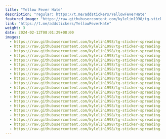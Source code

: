 ```yaml
---
title: "Yellow Fever Hate"
description: "regular: https://t.me/addstickers/YellowFeverHate"
featured_image: "https://raw.githubusercontent.com/kylelin1998/tg-sticker-spreading-worldwide-images/main/img/4a134eb0-b664-477f-91d1-49d6a525a219.jpg"
link: "https://t.me/addstickers/YellowFeverHate"
weight: 3
date: 2024-02-12T08:01:29+08:00
images:
  - https://raw.githubusercontent.com/kylelin1998/tg-sticker-spreading-worldwide-images/main/img/4a134eb0-b664-477f-91d1-49d6a525a219.jpg
  - https://raw.githubusercontent.com/kylelin1998/tg-sticker-spreading-worldwide-images/main/img/89ffb7e0-87ec-447f-8abc-40ebf3d6302a.jpg
  - https://raw.githubusercontent.com/kylelin1998/tg-sticker-spreading-worldwide-images/main/img/a1202314-3b6a-4c1d-abcf-aaca5e16aecf.jpg
  - https://raw.githubusercontent.com/kylelin1998/tg-sticker-spreading-worldwide-images/main/img/18c22088-9ece-4a39-bb64-8d208edad446.jpg
  - https://raw.githubusercontent.com/kylelin1998/tg-sticker-spreading-worldwide-images/main/img/ffa28495-aca9-4329-bae9-e69880df29e2.jpg
  - https://raw.githubusercontent.com/kylelin1998/tg-sticker-spreading-worldwide-images/main/img/f3262d0c-da3f-4084-9b18-d0c7651b7dba.jpg
  - https://raw.githubusercontent.com/kylelin1998/tg-sticker-spreading-worldwide-images/main/img/0c3d1df6-d372-435c-a3b3-8ce870d13c38.jpg
  - https://raw.githubusercontent.com/kylelin1998/tg-sticker-spreading-worldwide-images/main/img/f89587db-2613-4d3b-b772-a7798ab65ef0.jpg
  - https://raw.githubusercontent.com/kylelin1998/tg-sticker-spreading-worldwide-images/main/img/125a2054-0d96-4d6c-8058-1b11f2f5f8ba.jpg
  - https://raw.githubusercontent.com/kylelin1998/tg-sticker-spreading-worldwide-images/main/img/a86a2160-983b-430d-8662-faaf5d83d83e.jpg
  - https://raw.githubusercontent.com/kylelin1998/tg-sticker-spreading-worldwide-images/main/img/77955b00-db33-4cdd-be36-97e93e230032.jpg
  - https://raw.githubusercontent.com/kylelin1998/tg-sticker-spreading-worldwide-images/main/img/0340294d-b906-4d81-9ab3-0414a04be856.jpg
  - https://raw.githubusercontent.com/kylelin1998/tg-sticker-spreading-worldwide-images/main/img/d0a9348e-a276-444f-938d-20f6e92d1d1b.jpg
  - https://raw.githubusercontent.com/kylelin1998/tg-sticker-spreading-worldwide-images/main/img/0a50bbf8-bebb-40bf-a4b7-d43c5de9eeec.jpg
  - https://raw.githubusercontent.com/kylelin1998/tg-sticker-spreading-worldwide-images/main/img/1f631e52-5d9c-4625-a971-18974179365c.jpg
  - https://raw.githubusercontent.com/kylelin1998/tg-sticker-spreading-worldwide-images/main/img/c2d3544d-bba6-4307-a4a6-1f8210b79ab3.jpg
  - https://raw.githubusercontent.com/kylelin1998/tg-sticker-spreading-worldwide-images/main/img/539e2142-d815-4d48-9b28-1c3115ff42b4.jpg
  - https://raw.githubusercontent.com/kylelin1998/tg-sticker-spreading-worldwide-images/main/img/7dfd86c9-8cc7-475a-960b-4d6ff5bd58f6.jpg
  - https://raw.githubusercontent.com/kylelin1998/tg-sticker-spreading-worldwide-images/main/img/c7c68a19-bdf5-48e2-9b4d-11472e6b6092.jpg
  - https://raw.githubusercontent.com/kylelin1998/tg-sticker-spreading-worldwide-images/main/img/b2067d8e-3c0c-4493-98ce-bbc08b7337fc.jpg
---
```

